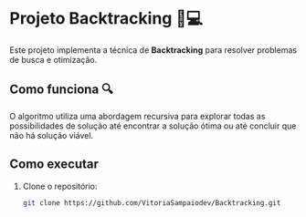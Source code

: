 # Projeto Backtracking 🚀💻

Este projeto implementa a técnica de **Backtracking** para resolver problemas de busca e otimização.

## Como funciona 🔍

O algoritmo utiliza uma abordagem recursiva para explorar todas as possibilidades de solução até encontrar a solução ótima ou até concluir que não há solução viável.

## Como executar

1. Clone o repositório:
   ```bash
   git clone https://github.com/VitoriaSampaiodev/Backtracking.git
